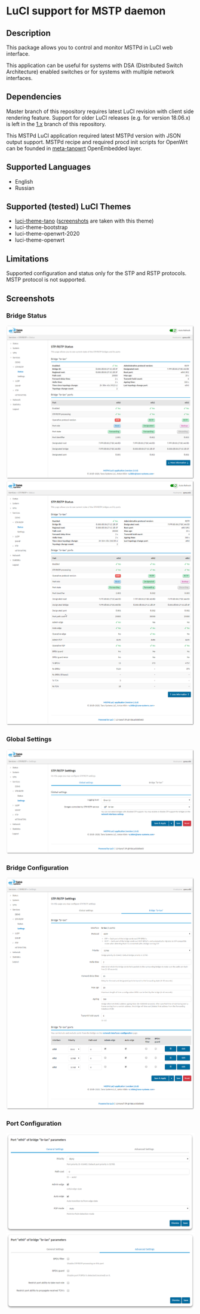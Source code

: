 # LuCI support for MSTP daemon

## Description
This package allows you to control and monitor MSTPd in LuCI web interface.

This application can be useful for systems with DSA (Distributed Switch Architecture) enabled switches or for systems with multiple network interfaces.

## Dependencies

Master branch of this repository requires latest LuCI revision with client side rendering feature. Support for older LuCI releases (e.g. for version 18.06.x) is left in the [1.x](https://github.com/tano-systems/luci-app-tn-mstpd/tree/1.x) branch of this repository.

This MSTPd LuCI application required latest MSTPd version with JSON output support. MSTPd recipe and required procd init scripts for OpenWrt can be founded in [meta-tanowrt](https://github.com/tano-systems/meta-tanowrt.git) OpenEmbedded layer.

## Supported Languages
- English
- Russian

## Supported (tested) LuCI Themes
- [luci-theme-tano](https://github.com/tano-systems/luci-theme-tano) ([screenshots](#screenshots) are taken with this theme)
- luci-theme-bootstrap
- luci-theme-openwrt-2020
- luci-theme-openwrt

## Limitations
Supported configuration and status only for the STP and RSTP protocols. MSTP protocol is not supported.

## Screenshots

### Bridge Status
![Status page](screenshots/luci-app-mstpd-status.png?raw=true)  
![Status page](screenshots/luci-app-mstpd-status-additional.png?raw=true)

### Global Settings
![Configuration page (global)](screenshots/luci-app-mstpd-config.png?raw=true")

### Bridge Configuration
![Configuration page (bridge)](screenshots/luci-app-mstpd-config-bridge.png?raw=true")

### Port Configuration
![Configuration page (port)](screenshots/luci-app-mstpd-config-port.png?raw=true")  
![Configuration page (port)](screenshots/luci-app-mstpd-config-port-adv.png?raw=true")

